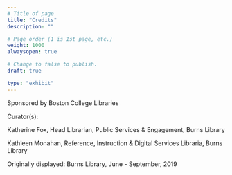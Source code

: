 ```yaml
---
# Title of page
title: "Credits"
description: ""

# Page order (1 is 1st page, etc.)
weight: 1000
alwaysopen: true

# Change to false to publish.
draft: true

type: "exhibit"
---
```


Sponsored by Boston College Libraries

Curator(s): 

Katherine Fox, Head Librarian, Public Services & Engagement, Burns Library

Kathleen Monahan, Reference, Instruction & Digital Services Libraria, Burns Library

Originally displayed: Burns Library, June - September, 2019